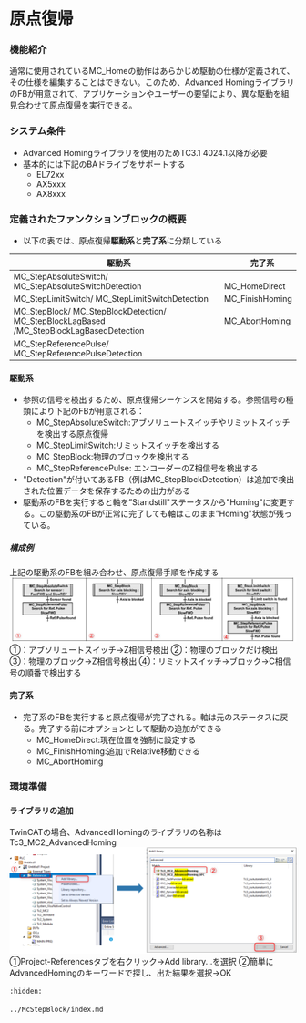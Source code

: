 # 原点復帰
 
### 機能紹介
 通常に使用されているMC_Homeの動作はあらかじめ駆動の仕様が定義されて、その仕様を編集することはできない。このため、Advanced HomingライブラリのFBが用意されて、アプリケーションやユーザーの要望により、異な駆動を組見合わせて原点復帰を実行できる。
### システム条件
- Advanced Homingライブラリを使用のためTC3.1 4024.1以降が必要
- 基本的には下記のBAドライブをサポートする
  - EL72xx
  - AX5xxx
  - AX8xxx

### 定義されたファンクションブロックの概要
- 以下の表では、原点復帰**駆動系**と**完了系**に分類している

|   　駆動系　|  　完了系　 |
|------------|------------|
|MC_StepAbsoluteSwitch/ MC_StepAbsoluteSwitchDetection|　MC_HomeDirect |
| MC_StepLimitSwitch/ MC_StepLimitSwitchDetection| MC_FinishHoming |
|  MC_StepBlock/ MC_StepBlockDetection/ MC_StepBlockLagBased /MC_StepBlockLagBasedDetection|MC_AbortHoming|
|MC_StepReferencePulse/ MC_StepReferencePulseDetection|  　|

#### 駆動系
- 参照の信号を検出するため、原点復帰シーケンスを開始する。参照信号の種類により下記のFBが用意される：
  - MC_StepAbsoluteSwitch:アブソリュートスイッチやリミットスイッチを検出する原点復帰
  - MC_StepLimitSwitch:リミットスイッチを検出する
  - MC_StepBlock:物理のブロックを検出する
  - MC_StepReferencePulse: エンコーダーのZ相信号を検出する
 - "Detection"が付いてあるFB（例はMC_StepBlockDetection）は追加で検出された位置データを保存するための出力がある
 - 駆動系のFBを実行すると軸を”Standstill"ステータスから"Homing"に変更する。この駆動系のFBが正常に完了しても軸はこのまま”Homing"状態が残っている。

 ##### 構成例
 上記の駆動系のFBを組み合わせ、原点復帰手順を作成する
 ![](assets/1.png)
①：アブソリュートスイッチ→Z相信号検出
②：物理のブロックだけ検出
③：物理のブロック→Z相信号検出
④：リミットスイッチ→ブロック→C相信号の順番で検出する

#### 完了系
- 完了系のFBを実行すると原点復帰が完了される。軸は元のステータスに戻る。完了する前にオプションとして駆動の追加ができる
  - MC_HomeDirect:現在位置を強制に設定する
  - MC_FinishHoming:追加でRelative移動できる
  - MC_AbortHoming

### 環境準備
#### ライブラリの追加
TwinCATの場合、AdvancedHomingのライブラリの名称はTc3_MC2_AdvancedHoming
![](assets/2.png)
①Project-Referencesタブを右クリック→Add library...を選択
②簡単にAdvancedHomingのキーワードで探し、出た結果を選択→OK


```{toctree}
:hidden:

../McStepBlock/index.md

```
